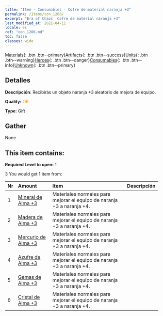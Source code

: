 ```yaml
---
title: "Item - Consumables - Cofre de material naranja +3"
permalink: /Items/con_1266/
excerpt: "Era of Chaos  Cofre de material naranja +3"
last_modified_at: 2021-04-11
locale: es
ref: "con_1266.md"
toc: false
classes: wide
---
```

 [Materials](/es/Items/){: .btn .btn--primary}[Artifacts](/es/Items/Artifacts/){: .btn .btn--success}[Units](/es/Items/Units/){: .btn .btn--warning}[Heroes](/es/Items/Heroes/){: .btn .btn--danger}[Consumables](/es/Items/Consumables/){: .btn .btn--info}[Unknown](/es/Items/Unknown/){: .btn .btn--primary}

## Detalles
 **Descripción:** Recibirás un objeto naranja +3 aleatorio de mejora de equipo.

 **Quality:** <span style="color: #FF8C00">OK</span>

 **Type:** Gift

## Gather

  None

## This item contains:

 **Required Level to open:** 1

 3 You would get **1** item  from:

  | Nr | Amount |     Item    | Descripción |
  |:---|:-------|:------------|:-----------:|
  | 1 | [Mineral de Alma +3](/es/Items/mat_82/) | Materiales normales para mejorar el equipo de naranja +3 a naranja +4. | 
  | 2 | [Madera de Alma +3](/es/Items/mat_83/) | Materiales normales para mejorar el equipo de naranja +3 a naranja +4. | 
  | 3 | [Mercurio de Alma +3](/es/Items/mat_84/) | Materiales normales para mejorar el equipo de naranja +3 a naranja +4. | 
  | 4 | [Azufre de Alma +3](/es/Items/mat_85/) | Materiales normales para mejorar el equipo de naranja +3 a naranja +4. | 
  | 5 | [Gemas de Alma +3](/es/Items/mat_86/) | Materiales normales para mejorar el equipo de naranja +3 a naranja +4. | 
  | 6 | [Cristal de Alma +3](/es/Items/mat_87/) | Materiales normales para mejorar el equipo de naranja +3 a naranja +4. | 
